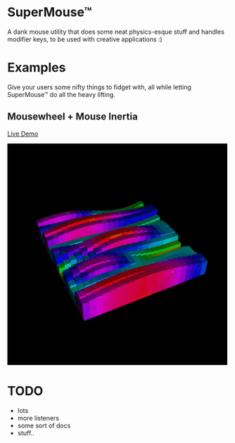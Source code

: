 # SuperMouse™

A dank mouse utility that does some neat physics-esque stuff and handles modifier keys, to be used with creative applications :)

# Examples

Give your users some nifty things to fidget with, all while letting SuperMouse™ do all the heavy lifting.

## Mousewheel + Mouse Inertia

[Live Demo](http://supermouse-demo.farf.club/)

![](scroll-inertia-demo.gif)

# TODO

- lots
- more listeners
- some sort of docs
- stuff..
